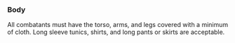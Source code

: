 ### Body
All combatants must have the torso, arms, and legs covered with a minimum of cloth. Long sleeve tunics, shirts, and long pants or skirts are acceptable.

